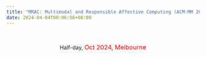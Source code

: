 ```yaml
---
title: "MRAC: Multimodal and Responsible Affective Computing (ACM-MM 2024)" 
date: 2024-04-04T00:06:56+08:00
---
```


<br>
<div class="row">
  <div>
<!--     <p><center>
        <img class="img-fluid banner-pic" src="/2024/MRAC_2024_banner.PNG">
    </center></p> -->
    <p><center>
      Half-day, <font size="3" color="red"> Oct 2024, Melbourne</font> 
    </center></p>
  </div>
</div><br>
